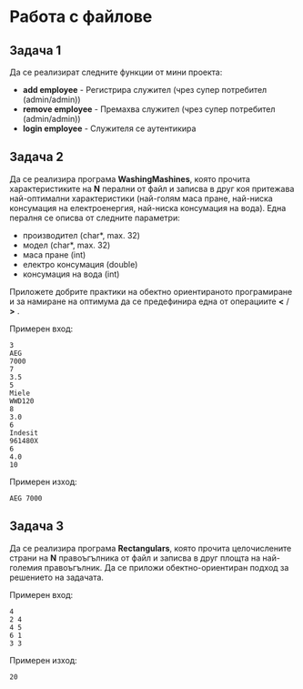 # Работа с файлове

## Задача 1 
Да се реализират следните функции от мини проекта:

* __add employee__ - Регистрира служител (чрез супер потребител (admin/admin))
* __remove employee__ - Премахва служител (чрез супер потребител (admin/admin))
* __login employee__ - Служителя се аутентикира


## Задача 2
Да се реализира програма __WashingMashines__, която прочита характеристиките на __N__ перални от файл и записва в друг коя притежава най-оптимални характеристики (най-голям маса пране, най-ниска консумация на електроенергия, най-ниска консумация на вода). Една пералня се описва от следните параметри:  		

- производител (char\*, max. 32)
- модел (char\*, max. 32)
- маса пране (int)
- електро консумация (double)
- консумация на вода (int)

Приложете добрите практики на обектно ориентираното програмиране и за намиране на оптимума да се предефинира една от операциите __<__ / __>__ .

Примерен вход:
```
3
AEG
7000
7
3.5
5
Miele
WWD120
8
3.0
6
Indesit
961480X
6
4.0
10
```

Примерен изход:
```
AEG 7000
```


## Задача 3
Да се реализира програма __Rectangulars__, която прочита целочислените страни на __N__ правоъгълника от файл и записва в друг площта на най-големия правоъгълник. Да се приложи обектно-ориентиран подход за решението на задачата.

Примерен вход:
```
4
2 4
4 5
6 1
3 3
```

Примерен изход:
```
20
```